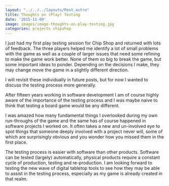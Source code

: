 ```yaml
---
layout: "../../../layouts/Post.astro"
title: Thoughts on (Play) Testing
date: '2015-11-09'
image: images/image-thoughts-on-play-testing.jpg
categories: projects chipshop
---
```


I just had my first play testing session for Chip Shop and returned with lots of feedback. The three players helped me identify a lot of small problems with the game as well as a couple of larger issues that need some refining to make the game work better. None of them so big to break the game, but some important ideas to ponder. Depending on the decisions I make, they may change move the game in a slightly different direction.

I will revisit these individually in future posts, but for now I wanted to discuss the testing process more generally.

After fifteen years working in software development I am of course highly aware of the importance of the testing process and I was maybe naive to think that testing a board game would be any different.

I was amazed how many fundamental things I overlooked during my own run-throughs of the game and the same has of course happened in software projects I worked on. It often takes a new and un-involved eye to spot things that someone deeply involved with a project never will, some of which are surprisingly obvious and you wonder how you missed them in the first place.

The testing process is easier with software than other products. Software can be tested (largely) automatically, physical products require a constant cycle of production, testing and re-production. I am looking forward to testing the new wave of digital tabletop tools to see how they may be able to assist in the testing process, especially as my game is already created in that realm.
